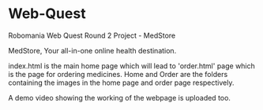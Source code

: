 # Web-Quest
Robomania Web Quest Round 2 Project - MedStore

MedStore, Your all-in-one online health destination.

index.html is the main home page which will lead to 'order.html' page which is the page for ordering medicines.
Home and Order are the folders containing the images in the home page and order page respectively.

A demo video showing the working of the webpage is uploaded too. 
